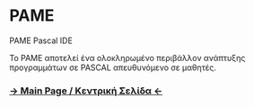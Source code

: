 PAME
====

PAME Pascal IDE

To PAME αποτελεί ένα ολοκληρωμένο περιβάλλον ανάπτυξης προγραμμάτων σε PASCAL απευθυνόμενο σε μαθητές. 

### [→ Main Page / Κεντρική Σελίδα ←](http://samartzidis.github.io/education/pame/)
